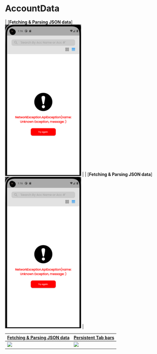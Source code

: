 # AccountData



 | [**Fetching & Parsing JSON data**]  
 <img src="https://github.com/uzairiqbal91/AccountData/blob/master/workspace/AccountData/assets/images/screenshot/1.png" width="250"> | 
 | [**Fetching & Parsing JSON data**] 
 <img src="https://github.com/uzairiqbal91/AccountData/blob/master/workspace/AccountData/assets/images/screenshot/1.png" width="250"> |

 | [**Fetching & Parsing JSON data**](https://medium.com/@diegoveloper/flutter-fetching-parsing-json-data-c019ddddaa34)      | [**Persistent Tab bars**](https://medium.com/@diegoveloper/flutter-persistent-tab-bars-a26220d322bc)     | 
|------------|-------------| 
|  <img src="https://cdn-images-1.medium.com/max/1600/1*KJKHYTFubWr2vamVczhQ_Q.gif" width="250"> |  <img src="https://cdn-images-1.medium.com/max/1600/1*s0gi3k5upbW-o88cgW61gg.gif"> |  
